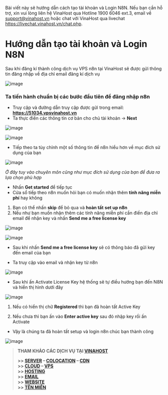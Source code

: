 
Bài viết này sẽ hướng dẫn cách tạo tài khoản và Login N8N. Nếu bạn cần hỗ trợ, xin vui lòng liên hệ VinaHost qua Hotline 1900 6046 ext.3, email về support@vinahost.vn hoặc chat với VinaHost qua livechat https://livechat.vinahost.vn/chat.php.


# Hướng dẫn tạo tài khoản và Login N8N

Sau khi đăng kí thành công dịch vụ VPS n8n tại VinaHost sẽ được gửi thông tin đăng nhập về địa chỉ email đăng kí dịch vụ

![image](https://github.com/user-attachments/assets/aeed39c5-c2ef-4b9b-bf01-020aa3b3a4bd)


### Ta tiến hành chuẩn bị các bước đầu tiên để đăng nhập n8n

* Truy cập và đường dẫn truy cập được gửi trong email: **https://51034.vpsvinahost.vn**
* Ta thực điền các thông tin cơ bản cho chủ tài khoản → **Next**

![image](https://github.com/user-attachments/assets/985f26b5-33a7-47bc-85b9-62b3a5ab6058)

![image](https://github.com/user-attachments/assets/610fb311-bbdb-40ba-83aa-d2f6757688bd)




 

* Tiếp theo ta tùy chỉnh một số thông tin để n8n hiểu hơn về mục đích sử dụng của bạn

![image](https://github.com/user-attachments/assets/2977118b-46af-4b03-9d33-3ede6a745c20)


*Ở đây tuy vào chuyên môn cũng như mục đích sử dụng của bạn để đưa ra lựa chọn phù hợp*

* Nhấn **Get started** để tiếp tục
* Cửa sổ tiếp theo n8n muốn hỏi bạn có muốn nhận thêm **tính năng miễn phí** hay không

1. Bạn có thể nhấn **skip** để bỏ qua và **hoàn tất** **set up n8n**
2. Nếu như bạn muốn nhận thêm các tính năng miễn phí cần điền địa chỉ email để nhận key và nhấn **Send me a free license key**

![image](https://github.com/user-attachments/assets/12912787-8d59-4c78-8e85-d5cf322005c4)

![image](https://github.com/user-attachments/assets/4147b23c-b861-40ad-a11a-14c7f144a798)








* Sau khi nhấn **Send me a free license key** sẽ có thông báo đã gửi key đến email của bạn






* Ta truy cập vào email và nhận key từ n8n

![image](https://github.com/user-attachments/assets/81544f76-fb2e-44fc-b486-6ddb3d938abe)

* Sau khi ấn Activate License Key hệ thống sẽ tự điều hướng bạn đến N8N và hiển thị hình dưới đây

![image](https://github.com/user-attachments/assets/a8098cc8-dd93-4242-afdb-77c86e701379)

1. Nếu có hiển thị chữ **Registered** thì bạn đã hoàn tất Active Key 

2. Nếu chưa thì bạn ấn vào **Enter active key** sau đó nhập key rồi ấn Activate

* Vậy là chúng ta đã hoàn tất setup và login n8n chúc bạn thành công

![image](https://github.com/user-attachments/assets/f69092db-b2db-4c23-8439-7c73f95fb266)



> **THAM KHẢO CÁC DỊCH VỤ TẠI [VINAHOST](https://vinahost.vn/)**
>
> **\>> [SERVER](https://vinahost.vn/thue-may-chu-rieng/) – [COLOCATION](https://vinahost.vn/colocation.html) – [CDN](https://vinahost.vn/dich-vu-cdn-chuyen-nghiep)**<br>
> **\>> [CLOUD](https://vinahost.vn/cloud-server-gia-re/) – [VPS](https://vinahost.vn/vps-ssd-chuyen-nghiep/)**<br>
> **\>> [HOSTING](https://vinahost.vn/wordpress-hosting)**<br>
> **\>> [EMAIL](https://vinahost.vn/email-hosting)**<br>
> **\>> [WEBSITE](http://vinawebsite.vn/)**<br>
> **\>> [TÊN MIỀN](https://vinahost.vn/ten-mien-gia-re/)**



